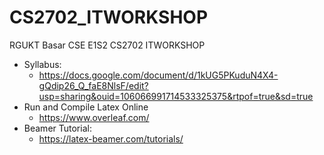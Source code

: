 # CS2702_ITWORKSHOP
RGUKT Basar CSE E1S2 CS2702 ITWORKSHOP

- Syllabus:
  - https://docs.google.com/document/d/1kUG5PKuduN4X4-gQdip26_Q_faE8NlsF/edit?usp=sharing&ouid=106066991714533325375&rtpof=true&sd=true
- Run and Compile Latex Online
  - https://www.overleaf.com/
- Beamer Tutorial:
  - https://latex-beamer.com/tutorials/
